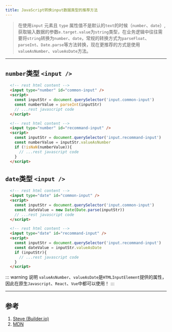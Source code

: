 ```yaml
---
title: JavaScript转换input数据类型的推荐方法
---
```


> 在使用`input` 元素且 `type` 属性值不是默认的`text`的时候（`number`、`date`）, 获取输入数据的参数`e.target.value`为`string`类型，在业务逻辑中往往需要将`string`转换为`number`、`date`，常规的转换方式为`parseFloat`、`parseInt`、`Date.parse`等方法转换，现在更推荐的方式是使用`valueAsNumber`、`valueAsDate`方法。

-------------

## `number`类型 `<input />`

<CodeGroup>
  <CodeGroupItem title="不推荐">

``` html
  <!-- rest html content -->
  <input type="number" id="common-input" />
  <script>
    const inputStr = document.querySelector('input.common-input')
    const numberValue = parseInt(inputStr)
    // ...rest javascript code
  </script>
```

  </CodeGroupItem>

  <CodeGroupItem title="推荐" active>

``` html
  <!-- rest html content -->
  <input type="number" id="recommand-input" />
  <script>
    const inputStr = document.querySelector('input.recommand-input')
    const numberValue = inputStr.valueAsNumber
    if (!isNaN(numberValue)){
      // ...rest javascript code
    }
  </script>
```
  </CodeGroupItem>

</CodeGroup>


## `date`类型 `<input />`

<CodeGroup>
  <CodeGroupItem title="不推荐">

``` html
  <!-- rest html content -->
  <input type="date" id="common-input" />
  <script>
    const inputStr = document.querySelector('input.common-input')
    const dateValue = new Date(Date.parse(inputStr))
    // ...rest javascript code
  </script>
```

  </CodeGroupItem>

  <CodeGroupItem title="推荐" active>

``` html
  <!-- rest html content -->
  <input type="date" id="recommand-input" />
  <script>
    const inputStr = document.querySelector('input.recommand-input')
    const dateValue = inputStr.valueAsDate
    if (inputStr){
      // ...rest javascript code
    }
  </script>
```
  </CodeGroupItem>

</CodeGroup>

::: warning 说明
`valueAsNumber`、`valueAsDate`是`HTMLInputElement`提供的属性，因此在原生`Javascript`、`React`、`Vue`中都可以使用！
:::

-------------
## 参考
1. [Steve (Builder.io)](https://www.builder.io/blog/numbers-and-dates)
2. [MDN](https://developer.mozilla.org/zh-CN/docs/Web/API/HTMLInputElement)

<CommentService />
